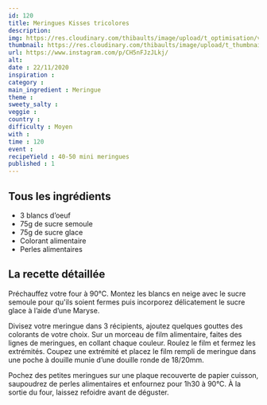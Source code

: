 ```yaml
---
id: 120
title: Meringues Kisses tricolores
description: 
img: https://res.cloudinary.com/thibaults/image/upload/t_optimisation/v1606066130/Recipes/20201122_meringues_kisses.jpg
thumbnail: https://res.cloudinary.com/thibaults/image/upload/t_thumbnail_josie/v1606066130/Recipes/20201122_meringues_kisses.jpg
url: https://www.instagram.com/p/CH5nFJzJLkj/
alt: 
date : 22/11/2020
inspiration : 
category : 
main_ingredient : Meringue
theme : 
sweety_salty : 
veggie : 
country :
difficulty : Moyen
with : 
time : 120
event :
recipeYield : 40-50 mini meringues
published : 1
---
```


## Tous les ingrédients
 - 3 blancs d’oeuf
 - 75g de sucre semoule
 - 75g de sucre glace
 - Colorant alimentaire
 - Perles alimentaires

## La recette détaillée
Préchauffez votre four à 90°C.
Montez les blancs en neige avec le sucre semoule pour qu'ils soient fermes puis incorporez délicatement le sucre glace à l’aide d’une Maryse.

Divisez votre meringue dans 3 récipients, ajoutez quelques gouttes des colorants de votre choix. Sur un morceau de film alimentaire, faites des lignes de meringues, en collant chaque couleur. Roulez le film et fermez les extrémités. Coupez une extrémité et placez le film rempli de meringue dans une poche à douille munie d’une douille ronde de 18/20mm.

Pochez des petites meringues sur une plaque recouverte de papier cuisson, saupoudrez de perles alimentaires et enfournez pour 1h30 à 90°C. À la sortie du four, laissez refoidre avant de déguster.